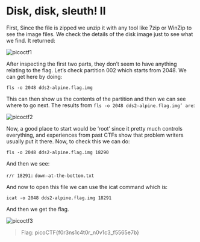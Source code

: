 # Disk, disk, sleuth! II

First, Since the file is zipped we unzip it with any tool like 7zip or WinZip to see the image files.
We check the details of the disk image just to see what we find. It returned:

![picoctf1](https://user-images.githubusercontent.com/71709994/113600058-1702e280-9605-11eb-906a-6c52749d267e.jpg)

After inspecting the first two parts, they don’t seem to have anything relating to the flag.
Let’s check partition 002 which starts from 2048. We can get here by doing:

`fls -o 2048 dds2-alpine.flag.img`

This can then show us the contents of the partition and then we can see where to go next.
The results from `fls -o 2048 dds2-alpine.flag.img’ are`:

![picoctf2](https://user-images.githubusercontent.com/71709994/113600066-19fdd300-9605-11eb-8201-e04f328033f0.jpg)

Now, a good place to start would be ‘root’ since it pretty much controls everything, and experiences from past CTFs show that problem writers usually put it there.
Now, to check this we can do:

`fls -o 2048 dds2-alpine.flag.img 18290`

And then we see:

`r/r 18291:`      `down-at-the-bottom.txt`

And now to open this file we can use the icat command which is:

`icat -o 2048 dds2-alpine.flag.img 18291`

And then we get the flag.

![picoctf3](https://user-images.githubusercontent.com/71709994/113600071-1bc79680-9605-11eb-80af-014ec33d4426.jpg)

> Flag: picoCTF{f0r3ns1c4t0r_n0v1c3_f5565e7b}
